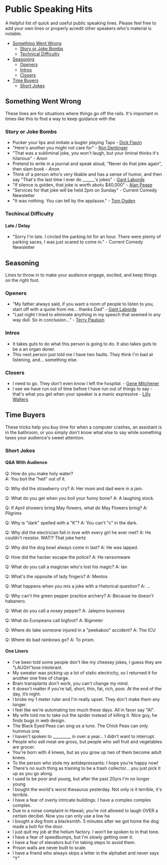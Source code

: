 # Public Speaking Hits
A Helpful list of quick and useful public speaking lines.  Please feel free to add your own lines or properly acredit other speakers who's material is notable.

- [Something Went Wrong](#something-went-wrong)
    - [Story or Joke Bombs](#story-or-joke-bomb)
    - [Technical Difficulty](#technical-difficulty)
- [Seasoning](#seasoning)
   - [Openers](#openers)
   - [Intros](#intros)
   - [Closers](#closers)
- [Time Buyers](#time-buyers)
  - [Short Jokes](#short-jokes)


## Something Went Wrong

These lines are for situations where things go off the rails.  It's important in times like this to find a way to keep guidance with the

### Story or Joke Bombs

* Pucker your lips and imitate a bugler playing Taps - [Dick Flavin](http://www.dickflavin.com/)
* "Here's another you might not care for" - [Ron Dentinger](https://www.wcspeakers.com/speaker/ron-dentinger/)
* "That was a subliminal joke, you won't laugh, but your liminal thinks it's hilarious" - _Anon_
* Pretend to write in a journal and speak aloud, "Never do that joke again", then slam book - _Anon_
* Think of a person who's very likable and has a sense of humor, and then say "That's the last time I ever do ______'s jokes" - [Gant Laborde](https://gantlaborde.com/)
* "If silence is golden, that joke is worth abotu $40,000" - [Alan Pease](https://en.wikipedia.org/wiki/Allan_Pease)
* "Services for that joke will be held 2pm on Sunday" - Current Comedy Newsletter
* "It was nothing. You can tell by the applause." - [Tom Ogden](http://tomogden.com/)


### Techincal Difficulty

#### Late / Delay

* "Sorry I'm late. I circled the parking lot for an hour. There were plenty of parking saces, I was just scared to come in." - Current Comedy Newsletter

## Seasoning

Lines to throw in to make your audience engage, excited, and keep things on the right foot.

### Openers

* "My father always said, if you want a room of people to listen to you, start off with a quote from me... thanks Dad" - [Gant Laborde](https://gantlaborde.com/)
* "Last night I tried to eliminate anything in my speech that seemed in any way dull. So in conclusion..." - [Terry Paulson](http://www.terrypaulson.com/)

### Intros

* It takes guts to do what this person is going to do.  It also takes guts to be a an organ doner.
* This next person just told me I have two faults. They think I'm bad at listening, and... something else.

### Closers

* I need to go. They don't even know I left the hospital. - [Gene Mitchener](https://twitter.com/sitdowncomic)
* I see we have run out of time before I have run out of things to say - that's what you get when your speaker is a manic expressive - [Lilly Walters](http://www.aboutonehandtyping.com/lilly.html)

## Time Buyers

These tricks help you buy time for when a computer crashes, an assistant is in the bathroom, or you simply don't know what else to say while something taxes your audience's sweet attention.  

### Short Jokes

#### Q&A With Audience

Q: How do you make holy water?  
A: You boil the "hell" out of it.

Q: Why did the strawberry cry?
A: Her mom and dad were in a jam.

Q: What do you get when you boil your funny bone?
A: A laughing stock.

Q: If April showers bring May flowers, what do May Flowers bring?
A: Pilgrims

Q: Why is "dark" spelled with a "K"?
A: You can't "c" in the dark.

Q: Why did the electrician fall in love with every girl he ever met?
A: He couldn't resistor.  WAT!?  That joke hertz

Q: Why did the dog bowl always come in last?
A: He was lapped.

Q: How did the hacker escape the police?
A: He ransomware

Q: What do you call a magician who's lost his magic?
A: Ian

Q: What's the opposite of lady fingers?
A: Mentos

Q: What happens when you mix a joke with a rhetorical question?
A: ...

Q: Why can't the green pepper practice archery?
A: Because he doesn't habanero.

Q: What do you call a nosey pepper?
A: Jalepino business

Q: What do Europeans call bigfoot?
A: Bigmeter

Q: Where do take someone injured in a "peekaboo" accident?
A: The ICU

Q: Where do bad rainbows go?
A: To prism.

#### One Liners

* I've been told some people don't like my cheesey jokes, I guess they are "LAUGH"tose intolerant.
* My sweater was picking up a lot of static electricity, so I returned it for another one free of charge.
* Brain transplants don't work, you can't change my mind.
* It doesn’t matter if you’re tall, short, thin, fat, rich, poor. At the end of the day, it’s night.
* I broke my 1 meter ruler and I'm really upset.  They don't make them any longer.
* I feel like we're automating too much these days.  All in favor say "AI".
* My wife told me to take out the spider instead of killing it.  Nice guy, he finds bugs in web design.
* The Black Eyed Peas can sing us a tune.  The Chick Peas can only hummus one.
* I haven't spoken to _________ in over a year... I didn't want to interrupt.
* People who sell meat are gross, but people who sell fruit and vegetables are grocer.
* You're born with 4 knees, but as you grow up two of them become adult knees.
* To the person who stole my antidepressants: I hope you're happy now!
* There's no such thing as training to be a trash collector... you just pick it up as you go along.
* I used to be poor and young, but after the past 20yrs I'm no longer young
* I bought the world's worst thesaurus yesterday. Not only is it terrible, it's terrible.
* I have a fear of overly intricate buildings. I have a complex complex complex.
* Due to a noise complaint in Hawaii, you’re not allowed to laugh OVER a certain decibel.  Now you can only use a low ha
* I bought a dog from a blacksmith. 5 minutes after we got home the dog made a bolt for the door.
* I just quit my job at the helium factory. I won’t be spoken to in that tone.
* I have a fear of speedbumps, but I'm slowly getting over it.
* I have a fear of elevators but I'm taking steps to avoid them.
* Prison walls are never built to scale.
* I have a friend who always skips a letter in the alphabet and never says "Y"


